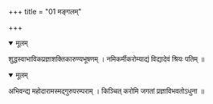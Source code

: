 +++
title = "01 मङ्गलम्"

+++


<details open><summary>मूलम्</summary>

शुद्धस्वाभाविकप्रज्ञाशक्तिकारुण्यभूषणम् । नमिकर्मीकरोम्याद्यं विद्यादेवं श्रियः पतिम् ॥
</details>



<details open><summary>मूलम्</summary>

अभिवन्द्य महोदारामस्मद्गुरुपरम्पराम् । किञ्चित् करोमि जगतां प्रज्ञाविभवतोऽधुना ॥
</details>

